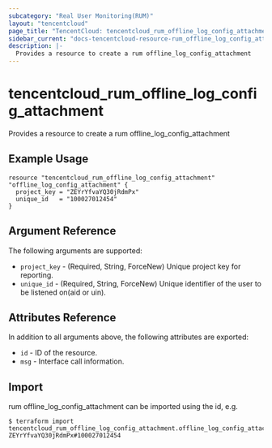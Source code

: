 ```yaml
---
subcategory: "Real User Monitoring(RUM)"
layout: "tencentcloud"
page_title: "TencentCloud: tencentcloud_rum_offline_log_config_attachment"
sidebar_current: "docs-tencentcloud-resource-rum_offline_log_config_attachment"
description: |-
  Provides a resource to create a rum offline_log_config_attachment
---
```


# tencentcloud_rum_offline_log_config_attachment

Provides a resource to create a rum offline_log_config_attachment

## Example Usage

```hcl
resource "tencentcloud_rum_offline_log_config_attachment" "offline_log_config_attachment" {
  project_key = "ZEYrYfvaYQ30jRdmPx"
  unique_id   = "100027012454"
}
```

## Argument Reference

The following arguments are supported:

* `project_key` - (Required, String, ForceNew) Unique project key for reporting.
* `unique_id` - (Required, String, ForceNew) Unique identifier of the user to be listened on(aid or uin).

## Attributes Reference

In addition to all arguments above, the following attributes are exported:

* `id` - ID of the resource.
* `msg` - Interface call information.



## Import

rum offline_log_config_attachment can be imported using the id, e.g.
```
$ terraform import tencentcloud_rum_offline_log_config_attachment.offline_log_config_attachment ZEYrYfvaYQ30jRdmPx#100027012454
```


